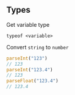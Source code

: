 ## Types

Get variable type

```typeof <variable>```

Convert `string` to `number`

```javascript
parseInt("123")
// 123
parseInt("123.4")
// 123
parseFloat("123.4")
// 123.4
```
